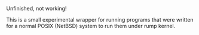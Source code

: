 Unfinished, not working!

This is a small experimental wrapper for running programs that were written for a normal POSIX (NetBSD) system to run them under rump kernel.

